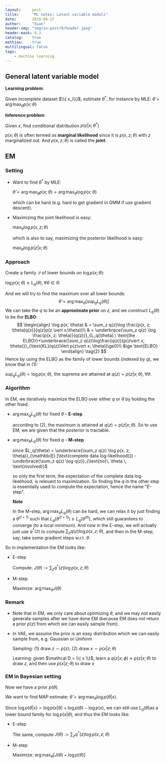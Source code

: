 ```yaml
---
layout:     post
title:      "ML notes: Latent variable models"
date:       2018-09-17
author:     "Xuan"
header-img: "img/in-post/9/header.jpeg"
header-mask: 0.3
catalog:    true
mathjax:    true
multilingual: false
tags:
    - machine learning
---
```


## General latent variable model

**Learning problem**: 

Given incomplete dataset $\\{ x_i\\}$, estimate $\theta^\ast$, for instance by MLE: $\hat \theta = \arg \max_\theta p(x;\theta)$

**Inference problem**: 

Given $x$, find conditional distribution $p(z \vert x; \theta^\ast)$



$p(x; \theta)$ is often termed as **marginal likelihood** since it is $p(x, z; \theta)$ with $z$ marginalized out. And $p(x, z; \theta)$ is called the **joint**.



## EM

### Setting

- Want to find $\theta^\ast$ by MLE:

  $\hat \theta = \arg \max_\theta p(x;\theta) = \arg \max_\theta \log p(x; \theta)$

  which can be hard (e.g. hard to get gradient in GMM if use gradient descent).

- Maximizing the joint likelihood is easy:

  $\max_\theta \log p(x, z; \theta)$

  which is also to say, maximizing the posterior likelihood is easy:

  $\max_\theta \log p(z \vert x ; \theta)$



### Approach

Create a family $\mathcal Q$ of lower bounds on $\log p(x; \theta)$:

$\log p(x ; \theta) \ge L_q(\theta), \forall \theta \in \Theta$

And we will try to find the maximum over all lower bounds:
$$
\hat \theta = \arg \max_\theta [\sup_q L_q(\theta)] \tag{1}
$$
We can take the $q$ to be an **approximate prior** on $z$, and we construct $L_q(\theta)$ to be the **ELBO**:
$$
\begin{align} 
\log p(x; \theta)
& = \sum_z q(z)\log \frac{p(x, z; \theta)q(z)}{q(z)p(z \vert x;\theta)}\\
& = \underbrace{\sum_z q(z) \log \frac{p(x, z; \theta)}{q(z)}}_{L_q(\theta),\ \text{the ELBO}}+\underbrace{\sum_z q(z)\log\frac{q(z)}{p(z\vert x; \theta)}}_{\text{KL}(q(z)\Vert p(z\vert x; \theta))\ge0}\\
&\ge \text{ELBO}
\end{align} \tag{2}
$$
Hence by using the ELBO as the family of lower bounds (indexed by $q$), we know that in (1):

$\sup_q L_q(\theta) = \log p(x; \theta)$, the suprema are attained at $q(z) = p(z \vert x; \theta), \forall \theta$.



### Algorithm

In EM, we iteratively maximize the ELBO over either $q$ or $\theta$ by holding the other fixed.

- $\arg \max_q L_q(\theta)$ for fixed $\theta$ - **E-step**

  according to (2), the maximum is attained at $q(z) = p(z \vert x; \theta)$. So to use EM, we are given that the posterior is tractable.

- $\arg \max_\theta L_q(\theta)$ for fixed $q$ - **M-step**

  since $L_q(\theta) = \underbrace{\sum_z q(z) \log p(x, z; \theta)}_{\mathbb{E} [\text{complete data log-likelihood}]} - \underbrace{\sum_z q(z) \log q(z)}_{\text{no}\, \theta \, \text{involved}}$

  so only the first term, the expectation of the complete data log-likelihood, is relevant to maximization. So finding the $q$ in the other step is essentially used to compute the expectation, hence the name "E-step".

  **Note**

  In the M-step, $\arg \max_\theta L_q(\theta)$ can be hard, we can relax it by just finding a $\theta^{(t+1)}$ such that $L_q(\theta^{(t+1)}) \ge L_q(\theta^{(t)})$, which still guarantees to converge (to a local minimum). And now in the E-step, we will actually just use $q^\ast(z)$ to compute $\sum_z q(z) \log p(x, z; \theta)$, and then in the M-step, say, take some gradient steps w.r.t. $\theta$.


So in implementation the EM looks like:

- E-step

  Compute: $J(\theta) := \sum_z q^\ast(z) \log p(x, z ; \theta)$

- M-step

  Maximize: $\arg \max_\theta J(\theta)$



### Remark

- Note that in EM, we only care about optimizing $\theta$, and we may not easily generate samples after we have done EM (because EM does not return a prior $p(z)$ from which we can easily sample from).

- In VAE, we assume the prior is an easy distribution which we can easily sample from, e.g. Gaussian or Uniform

  Sampling: (1) draw $z \sim p(z)$; (2) draw $x \sim p(x \vert z; \theta)$

  Learning: given $\mathcal D = \\{ x \\}$, learn a $q(z \vert x; \phi) \approx p(z\vert x; \theta)$ to draw $z$, and then use $p(x \vert z; \theta)$ to draw $x$



### EM in Bayesian setting

Now we have a prior $p(\theta)$.

We want to find MAP estimate: $\hat \theta = \arg \max_\theta \log p(\theta \vert x)$.

Since $\log p(\theta \vert x) = \log p(x \vert \theta) + \log p(\theta) - \log p(x)​$, we can still use $L_q(\theta)​$ as a lower bound family for $\log p(x \vert \theta)​$, and thus the EM looks like:

- E-step

  The same, compute $J(\theta) := \sum_z q^\ast(z) \log p(x, z ; \theta)$

- M-step

  Maximize: $\arg \max_\theta [J(\theta) + \log p(\theta)]$
